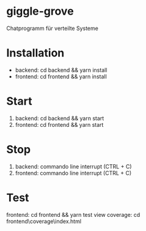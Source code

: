 # giggle-grove

Chatprogramm für verteilte Systeme

# Installation

- backend: cd backend && yarn install
- frontend: cd frontend && yarn install

# Start

1. backend: cd backend && yarn start
2. frontend: cd frontend && yarn start

# Stop

1. backend: commando line interrupt (CTRL + C)
2. frontend: commando line interrupt (CTRL + C)

# Test

frontend: cd frontend && yarn test
view coverage: cd frontend\coverage\index.html
